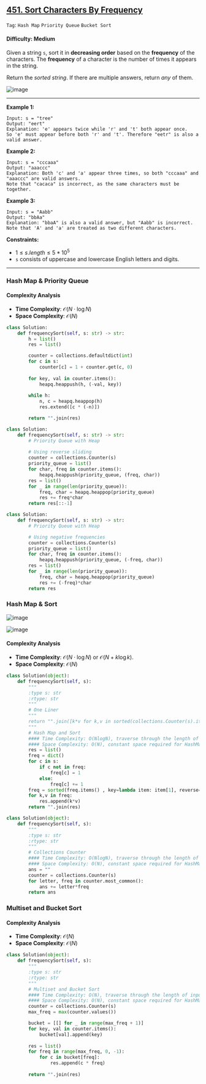 ## [451. Sort Characters By Frequency](https://leetcode.com/problems/sort-characters-by-frequency)

```Tag```: ```Hash Map``` ```Priority Queue``` ```Bucket Sort```

#### Difficulty: Medium

Given a string ```s```, sort it in __decreasing order__ based on the __frequency__ of the characters. The __frequency__ of a character is the number of times it appears in the string.

Return the _sorted string_. If there are multiple answers, return _any_ of them.

![image](https://github.com/quananhle/Python/assets/35042430/bcd529b1-b1e0-4ffb-8bae-915cfd4271d6)

---

__Example 1:__
```
Input: s = "tree"
Output: "eert"
Explanation: 'e' appears twice while 'r' and 't' both appear once.
So 'e' must appear before both 'r' and 't'. Therefore "eetr" is also a valid answer.
```

__Example 2:__
```
Input: s = "cccaaa"
Output: "aaaccc"
Explanation: Both 'c' and 'a' appear three times, so both "cccaaa" and "aaaccc" are valid answers.
Note that "cacaca" is incorrect, as the same characters must be together.
```

__Example 3:__
```
Input: s = "Aabb"
Output: "bbAa"
Explanation: "bbaA" is also a valid answer, but "Aabb" is incorrect.
Note that 'A' and 'a' are treated as two different characters.
```

__Constraints:__

- $1 \le s.length \le 5 * 10^5$
- ```s``` consists of uppercase and lowercase English letters and digits.

---

### Hash Map & Priority Queue

#### Complexity Analysis

- __Time Complexity__: $\mathcal{O}(N \cdot \log{}N)$
- __Space Complexity__: $\mathcal{O}(N)$

```Python
class Solution:
    def frequencySort(self, s: str) -> str:
        h = list()
        res = list()

        counter = collections.defaultdict(int)
        for c in s:
            counter[c] = 1 + counter.get(c, 0)
        
        for key, val in counter.items():
            heapq.heappush(h, (-val, key))
        
        while h:
            n, c = heapq.heappop(h)
            res.extend([c * (-n)])

        return "".join(res)
```

```Python
class Solution:
    def frequencySort(self, s: str) -> str:
        # Priority Queue with Heap
        
        # Using reverse sliding
        counter = collections.Counter(s)
        priority_queue = list()
        for char, freq in counter.items():
            heapq.heappush(priority_queue, (freq, char))
        res = list()
        for _ in range(len(priority_queue)):
            freq, char = heapq.heappop(priority_queue)
            res += freq*char
        return res[::-1]
```

```Python
class Solution:
    def frequencySort(self, s: str) -> str:
        # Priority Queue with Heap

        # Using negative frequencies
        counter = collections.Counter(s)
        priority_queue = list()
        for char, freq in counter.items():
            heapq.heappush(priority_queue, (-freq, char))
        res = list()
        for _ in range(len(priority_queue)):
            freq, char = heapq.heappop(priority_queue)
            res += (-freq)*char
        return res

```

### Hash Map & Sort

![image](https://leetcode.com/problems/sort-characters-by-frequency/Figures/451/hashmap.png)

![image](https://leetcode.com/problems/sort-characters-by-frequency/Figures/451/hashmap_sorted.png)

#### Complexity Analysis

- __Time Complexity__: $\mathcal{O}(N \cdot \log{}N)$ or $\mathcal{O}(N + k \log{} k)$.
- __Space Complexity__: $\mathcal{O}(N)$

```Python
class Solution(object):
    def frequencySort(self, s):
        """
        :type s: str
        :rtype: str
        """
        # One Liner
        """
        return "".join([k*v for k,v in sorted(collections.Counter(s).items() , key=lambda item: item[1], reverse=True)])
        """
        # Hash Map and Sort
        #### Time Complexity: O(NlogN), traverse through the length of input s. Sort operation takes O(klogk)
        #### Space Complexity: O(N), constant space required for HashMap to store 26 characters, but output may keep up to the size of input s
        res = list()
        freq = dict()
        for c in s:
            if c not in freq:
                freq[c] = 1
            else:
                freq[c] += 1
        freq = sorted(freq.items() , key=lambda item: item[1], reverse=True)
        for k,v in freq:
            res.append(k*v)
        return "".join(res)
```
```Python
class Solution(object):
    def frequencySort(self, s):
        """
        :type s: str
        :rtype: str
        """
        # Collections Counter
        #### Time Complexity: O(NlogN), traverse through the length of input s. Sort operation takes O(klogk)
        #### Space Complexity: O(N), constant space required for HashMap to store 26 characters, but output may keep up to the size of input s     
        ans = ""
        counter = collections.Counter(s)
        for letter, freq in counter.most_common():
            ans += letter*freq
        return ans
```

### Multiset and Bucket Sort

#### Complexity Analysis

- __Time Complexity__: $\mathcal{O}(N)$
- __Space Complexity__: $\mathcal{O}(N)$

```Python
class Solution(object):
    def frequencySort(self, s):
        """
        :type s: str
        :rtype: str
        """
        # Multiset and Bucket Sort
        #### Time Complexity: O(N), traverse through the length of input s
        #### Space Complexity: O(N), constant space required for HashMap to store 26 characters, but output may keep up to the size of input s
        counter = collections.Counter(s)
        max_freq = max(counter.values())

        bucket = [[] for _ in range(max_freq + 1)]
        for key, val in counter.items():
            bucket[val].append(key)
        
        res = list()
        for freq in range(max_freq, 0, -1):
            for c in bucket[freq]:
                res.append(c * freq)
        
        return "".join(res)

```
